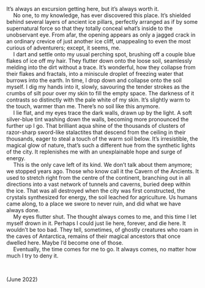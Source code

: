 It’s always an excursion getting here, but it’s always worth it.  
&emsp; No one, to my knowledge, has ever discovered this place. It’s shielded behind several layers of ancient ice pillars, perfectly arranged as if by some supernatural force so that they totally conceal what’s inside to the unobservant eye. From afar, the opening appears as only a jagged crack in an ordinary crevice of just another ice cliff, unappealing to even the most curious of adventurers; except, it seems, me.  
&emsp; I dart and settle onto my usual perching spot, brushing off a couple blue flakes of ice off my hair. They flutter down onto the loose soil, seamlessly melding into the dirt without a trace. It’s wonderful, how they collapse from their flakes and fractals, into a miniscule droplet of freezing water that burrows into the earth. In time, I drop down and collapse onto the soil myself. I dig my hands into it, slowly, savouring the tender strokes as the crumbs of silt pour over my skin to fill the empty space. The darkness of it contrasts so distinctly with the pale white of my skin. It’s slightly warm to the touch, warmer than me. There’s no soil like this anymore.  
&emsp; I lie flat, and my eyes trace the dark walls, drawn up by the light. A soft silver-blue tint washing down the walls, becoming more pronounced the further up I go. That brilliant aqua shine of the thousands of clusters of razor-sharp sword-like stalactites that descend from the ceiling in their thousands, eager to steal a touch of the warm soil below. It’s irresistible, the magical glow of nature, that’s such a different hue from the synthetic lights of the city. It replenishes me with an unexplainable hope and surge of energy.  
&emsp; This is the only cave left of its kind. We don’t talk about them anymore; we stopped years ago. Those who know call it the Cavern of the Ancients. It used to stretch right from the centre of the continent, branching out in all directions into a vast network of tunnels and caverns, buried deep within the ice. That was all destroyed when the city was first constructed, the crystals synthesized for energy, the soil leached for agriculture. Us humans came along, to a place we swore to never ruin, and did what we have always done.  
&emsp; My eyes flutter shut. The thought always comes to me, and this time I let myself drown in it. Perhaps I could just lie here, forever, and die here. It wouldn’t be too bad. They tell, sometimes, of ghostly creatures who roam in the caves of Antarctica, remains of their magical ancestors that once dwelled here. Maybe I’d become one of those.  
&emsp; Eventually, the time comes for me to go. It always comes, no matter how much I try to deny it.  



<br>


(June 2022)
